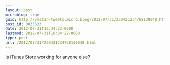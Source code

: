 ```yaml
---
layout: post
microblog: true
guid: http://vmstan-tweets.micro.blog/2012/07/31/230431234768130048.html
post_id: 3035533
date: 2012-07-31T16:34:22-0600
lastmod: 2012-07-31T16:34:22-0600
type: post
url: /2012/07/31/230431234768130048.html
---
```

Is iTunes Store working for anyone else?
